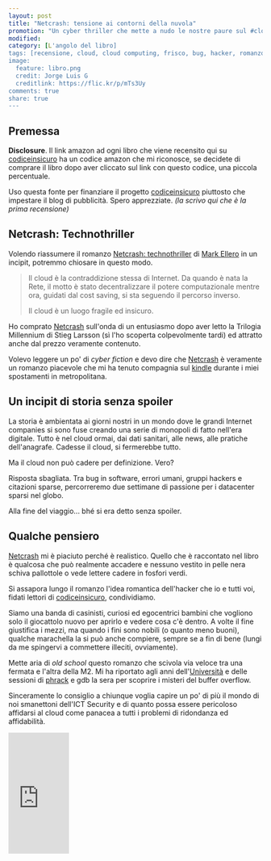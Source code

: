 ```yaml
---
layout: post
title: "Netcrash: tensione ai contorni della nuvola"
promotion: "Un cyber thriller che mette a nudo le nostre paure sul #cloud"
modified: 
category: [L'angolo del libro]
tags: [recensione, cloud, cloud computing, frisco, bug, hacker, romanzo, disastro]
image:
  feature: libro.png
  credit: Jorge Luis G 
  creditlink: https://flic.kr/p/mTs3Uy
comments: true
share: true
---
```


## Premessa

**Disclosure**. Il link amazon ad ogni libro che viene recensito qui su
[codiceinsicuro]({{site.url}}) ha un codice amazon che mi riconosce, se
decidete di comprare il libro dopo aver cliccato sul link con questo codice,
una piccola percentuale.

Uso questa fonte per finanziare il progetto [codiceinsicuro]({{site.url}})
piuttosto che impestare il blog di pubblicità. Spero apprezziate.
_(la scrivo qui che è la prima recensione)_

## Netcrash: Technothriller

Volendo riassumere il romanzo [Netcrash: technothriller](http://www.amazon.it/gp/product/B00ID69WHK/ref=as_li_ss_tl?ie=UTF8&camp=3370&creative=24114&creativeASIN=B00ID69WHK&linkCode=as2&tag=codicinsic-21") di [Mark Ellero](mailto:mark.ellero@gmail.com) in un incipit,
potremmo chiosare in questo modo.

> Il cloud è la contraddizione stessa di Internet. Da quando è nata la Rete, il
> motto è stato decentralizzare il potere computazionale mentre ora, guidati
> dal cost saving, si sta seguendo il percorso inverso.
>
> Il cloud è un luogo fragile ed insicuro.

Ho comprato [Netcrash](http://www.amazon.it/gp/product/B00ID69WHK/ref=as_li_ss_tl?ie=UTF8&camp=3370&creative=24114&creativeASIN=B00ID69WHK&linkCode=as2&tag=codicinsic-21") sull'onda di un entusiasmo dopo aver letto la
Trilogia Millennium di Stieg Larsson (sì l'ho scoperta colpevolmente tardi) ed
attratto anche dal prezzo veramente contenuto.

Volevo leggere un po' di _cyber fiction_ e devo dire che [Netcrash](http://www.amazon.it/gp/product/B00ID69WHK/ref=as_li_ss_tl?ie=UTF8&camp=3370&creative=24114&creativeASIN=B00ID69WHK&linkCode=as2&tag=codicinsic-21") è
veramente un romanzo piacevole che mi ha tenuto compagnia sul [kindle](http://www.amazon.it/gp/product/B00KDRUCJY/ref=fs_sz)
durante i miei spostamenti in metropolitana.



## Un incipit di storia senza spoiler

La storia è ambientata ai giorni nostri in un mondo dove le grandi Internet
companies si sono fuse creando una serie di monopoli di fatto nell'era
digitale. Tutto è nel cloud ormai, dai dati sanitari, alle news, alle pratiche
dell'anagrafe. Cadesse il cloud, si fermerebbe tutto.

Ma il cloud non può cadere per definizione. Vero?

Risposta sbagliata. Tra bug in software, errori umani, gruppi hackers e
citazioni sparse, percorreremo due settimane di passione per i datacenter
sparsi nel globo.

Alla fine del viaggio... bhé si era detto senza spoiler.

## Qualche pensiero

[Netcrash](http://www.amazon.it/gp/product/B00ID69WHK/ref=as_li_ss_tl?ie=UTF8&camp=3370&creative=24114&creativeASIN=B00ID69WHK&linkCode=as2&tag=codicinsic-21) mi è piaciuto perché è realistico. Quello che è raccontato nel
libro è qualcosa che può realmente accadere e nessuno vestito in pelle nera
schiva pallottole o vede lettere cadere in fosfori verdi.

Si assapora lungo il romanzo l'idea romantica dell'hacker che io e tutti voi,
fidati lettori di [codiceinsicuro]({{site.url}}), condividiamo.

Siamo una banda di casinisti, curiosi ed egocentrici bambini che vogliono solo
il giocattolo nuovo per aprirlo e vedere cosa c'è dentro. A volte il fine
giustifica i mezzi, ma quando i fini sono nobili (o quanto meno buoni), qualche
marachella la si può anche compiere, sempre se a fin di bene (lungi da me
spingervi a commettere illeciti, ovviamente).

Mette aria di _old school_ questo romanzo che scivola via veloce tra una
fermata e l'altra della M2. Mi ha riportato agli anni dell'[Università](http://security.di.unimi.it/) e delle sessioni di [phrack](http://www.phrack.com/) e gdb la sera per scoprire i
misteri del buffer overflow.

Sinceramente lo consiglio a chiunque voglia capire un po' di più il mondo di
noi smanettoni dell'ICT Security e di quanto possa essere pericoloso affidarsi
al cloud come panacea a tutti i problemi di ridondanza ed affidabilità.

<iframe src="https://rcm-eu.amazon-adsystem.com/e/cm?lt1=_blank&bc1=000000&IS2=1&bg1=FFFFFF&fc1=000000&lc1=0000FF&t=codicinsic-21&o=29&p=8&l=as4&m=amazon&f=ifr&ref=ss_til&asins=B00ID69WHK" style="width:120px;height:240px;" scrolling="no" marginwidth="0" marginheight="0" frameborder="0"></iframe>
